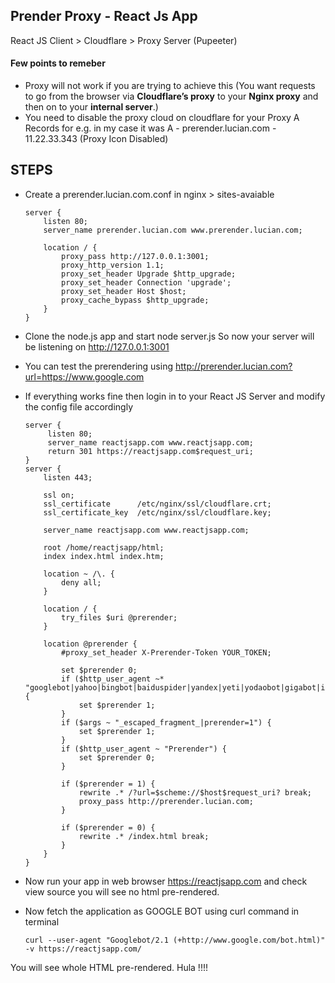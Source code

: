 ## Prender Proxy - React Js App
React JS Client > Cloudflare > Proxy Server (Pupeeter) 

#### Few points to remeber
* Proxy will not work if you are trying to achieve this  (You want requests to go from the browser via **Cloudflare’s proxy** to your **Nginx proxy** and then on to your **internal server**.)
* You need to disable the proxy cloud on cloudflare for your Proxy A Records for e.g. in my case it was A - prerender.lucian.com - 11.22.33.343 (Proxy Icon Disabled)

## STEPS
* Create a prerender.lucian.com.conf in nginx > sites-avaiable
	```
	server {
	    listen 80;
	    server_name prerender.lucian.com www.prerender.lucian.com;

	    location / {
	        proxy_pass http://127.0.0.1:3001;
	        proxy_http_version 1.1;
	        proxy_set_header Upgrade $http_upgrade;
	        proxy_set_header Connection 'upgrade';
	        proxy_set_header Host $host;
	        proxy_cache_bypass $http_upgrade;
	    }
	}
	```

* Clone the node.js app and start node server.js
So now your server will be listening on http://127.0.0.1:3001

* You can test the prerendering using http://prerender.lucian.com?url=https://www.google.com

* If everything works fine then login in to your React JS Server and modify the config file accordingly

	```
	server {
	     listen 80;
	     server_name reactjsapp.com www.reactjsapp.com;
	     return 301 https://reactjsapp.com$request_uri;
	}
	server {
	    listen 443;

	    ssl on;
	    ssl_certificate      /etc/nginx/ssl/cloudflare.crt;
	    ssl_certificate_key  /etc/nginx/ssl/cloudflare.key;
	    
	    server_name reactjsapp.com www.reactjsapp.com;
	    
	    root /home/reactjsapp/html;
	    index index.html index.htm;

		location ~ /\. {
	        deny all;
	    }

	    location / {
	        try_files $uri @prerender;
	    }

	    location @prerender {
	        #proxy_set_header X-Prerender-Token YOUR_TOKEN;

	        set $prerender 0;
	        if ($http_user_agent ~* "googlebot|yahoo|bingbot|baiduspider|yandex|yeti|yodaobot|gigabot|ia_archiver|facebookexternalhit|twitterbot|developers\.google\.com") {
	            set $prerender 1;
	        }
	        if ($args ~ "_escaped_fragment_|prerender=1") {
	            set $prerender 1;
	        }
	        if ($http_user_agent ~ "Prerender") {
	            set $prerender 0;
	        }

	        if ($prerender = 1) {
	            rewrite .* /?url=$scheme://$host$request_uri? break;
	            proxy_pass http://prerender.lucian.com;
	        }

	        if ($prerender = 0) {
	            rewrite .* /index.html break;
	        }
	    }
	}
	```

* Now run your app in web browser https://reactjsapp.com and check view source you will see no html pre-rendered.

* Now fetch the application as GOOGLE BOT using curl command in terminal
	```
	curl --user-agent "Googlebot/2.1 (+http://www.google.com/bot.html)" -v https://reactjsapp.com/
	```
You will see whole HTML pre-rendered. Hula !!!!
